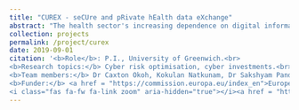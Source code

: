 ```yaml
---
title: "CUREX - seCUre and pRivate hEalth data eXchange"
abstract: "The health sector's increasing dependence on digital information and communication infrastructures renders it vulnerable to threats to privacy and cybersecurity, especially as the theft of health data has become particularly lucrative for cyber criminals. At the same time, a breach of integrity of health data can have **dramatic consequences for the patients affected**. CUREX addresses comprehensively the protection of the confidentiality and integrity of health data by producing a novel, flexible and scalable situational awareness-oriented platform. It allows a healthcare provider to assess the realistic cybersecurity and privacy risks they are exposed to and **suggest mathematically optimal strategies for addressing these risks with safeguards tailored specifically for each business case and application**. CUREX is fully GDPR compliant by design. At its core, a decentralised architecture enhanced with a private blockchain infrastructure ensures the integrity of the risk assessment process and of all data transactions that occur between the diverse range of stakeholders involved. Crucially, CUREX expands beyond technical measures and places emphasis also on improving cyber hygiene through training and raising awareness activities for a healthcare institution’s personnel. Its validation focuses on the highly challenging condition of (cross-border) health data exchange, spanning **patient cross-border mobility**, **remote healthcare**, and **data exchange for research**. CUREX consortium will also utilise the outcomes of the well-known MyHealthMyData project in a dedicated demonstration that will use their blockchain-enabled platform which will control the actual data exchange. We envisage that CUREX will impact the European market developing one of the first blockchain platform for risk assessment management under the GDPR."
collection: projects
permalink: /project/curex
date: 2019-09-01
citation: '<b>Role</b>: P.I., University of Greenwich.<br>
<b>Research topics:</b> Cyber risk optimisation, cyber investments.<br>
<b>Team members:</b> Dr Caxton Okoh, Kokulan Natkunam, Dr Sakshyam Panda, Claire Stretch.<br> 
<b>Funder:</b> <a href = "https://commission.europa.eu/index_en">European Commission</a> as part of the <a href = "https://cinea.ec.europa.eu/programmes/horizon-europe/h2020-programme_en">H2020 programme</a> with Grant agreement ID 826404.<br>
<i class="fas fa-fw fa-link zoom" aria-hidden="true"></i><a href = "https://cordis.europa.eu/project/id/826404">cordis</a>'
---
```

